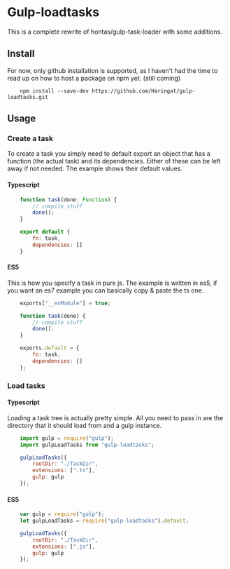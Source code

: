 # Gulp-loadtasks

This is a complete rewrite of hontas/gulp-task-loader with some additions.

## Install

For now, only github installation is supported, as I haven't had the time to read up on how to host a package on npm yet. (still coming)

```shell
    npm install --save-dev https://github.com/Haringat/gulp-loadtasks.git
```

## Usage

### Create a task

To create a task you simply need to default export an object that has a function (the actual task) and its dependencies. Either of these can be left away if not needed. The example shows their default values.

#### Typescript

```js
    function task(done: Function) {
        // compile stuff
        done();
    }

    export default {
        fn: task,
        dependencies: []
    }
```

#### ES5

This is how you specify a task in pure js. The example is written in es5, if you want an es7 example you can basically copy & paste the ts one.

```js
    exports["__esModule"] = true;

    function task(done) {
        // compile stuff
        done();
    }

    exports.default = {
        fn: task,
        dependencies: []
    };
```

### Load tasks

#### Typescript

Loading a task tree is actually pretty simple. All you need to pass in are the directory that it should load from and a gulp instance.

```js
    import gulp = require("gulp");
    import gulpLoadTasks from "gulp-loadtasks";

    gulpLoadTasks({
        rootDir: "./TaskDir",
        extensions: [".ts"],
        gulp: gulp
    });
```

#### ES5

```js
    var gulp = require("gulp");
    let gulpLoadTasks = require("gulp-loadtasks").default;

    gulpLoadTasks({
        rootDir: "./TaskDir",
        extensions: [".js"],
        gulp: gulp
    });
```
